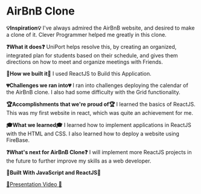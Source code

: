 # AirBnB Clone

<b>💡Inspiration💡</b>
I've always admired the AirBnB website, and desired to make a clone of it. Clever Programmer helped me greatly in this clone. 


<b>❓What it does❓</b>
UniPort helps resolve this, by creating an organized, integrated plan for students based on their schedule, and gives them directions on how to meet and organize meetings with Friends.


<b>🔨How we built it🔨</b>
I used ReactJS to Build this Application. 


<b>💔Challenges we ran into💔</b>
I ran into challenges deploying the calendar of the AirBnB clone. I also had some difficulty with the Grid functionality. 


<b>🏆Accomplishments that we're proud of🏆</b>
I learned the basics of ReactJS. This was my first website in react, which was quite an achievement for me. 


<b>🎓What we learned🎓</b>
I learned how to implement applications in ReactJS with the HTML and CSS. I also learned how to deploy a website using FireBase. 


<b>❓What's next for AirBnB Clone❓</b>
I will implement more ReactJS projects in the future to further improve my skills as a web developer. 


<b>💙Built With JavaScript and ReactJS💙</b>


<a href = "https://www.youtube.com/watch?v=fPGej-8Xxl4"> 🎥Presentation Video 🎥</a>

